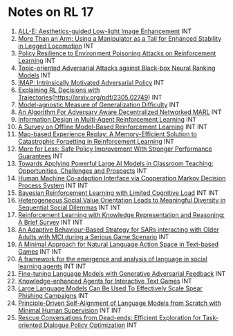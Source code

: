 # Notes on RL 17
1. [ALL-E: Aesthetics-guided Low-light Image Enhancement](https://arxiv.org/pdf/2304.14610) INT
2.  [More Than an Arm: Using a Manipulator as a Tail for Enhanced Stability in Legged Locomotion](https://arxiv.org/pdf/2305.01648) INT
3. [Policy Resilience to Environment Poisoning Attacks on Reinforcement Learning](https://arxiv.org/pdf/2304.12151) INT
4. [Topic-oriented Adversarial Attacks against Black-box Neural Ranking Models](https://arxiv.org/pdf/2304.14867) INT
5. [IMAP: Intrinsically Motivated Adversarial Policy](https://arxiv.org/pdf/2305.02605) INT
6.  [Explaining RL Decisions with Trajectories](https://arxiv.org/pdf/2305.04073)(https://arxiv.org/pdf/2305.02749) INT
7.  [Model-agnostic Measure of Generalization Difficulty](https://arxiv.org/pdf/2305.01034) INT
8.  [An Algorithm For Adversary Aware Decentralized Networked MARL](https://arxiv.org/pdf/2305.05573) INT
9.  [Information Design in Multi-Agent Reinforcement Learning](https://arxiv.org/pdf/2305.06807) INT
10. [A Survey on Offline Model-Based Reinforcement Learning](https://arxiv.org/pdf/2305.03360) INT INT
11. [Map-based Experience Replay: A Memory-Efficient Solution to Catastrophic Forgetting in Reinforcement Learning](https://arxiv.org/pdf/2305.02054) INT
12. [More for Less: Safe Policy Improvement With Stronger Performance Guarantees](https://arxiv.org/pdf/2305.07958) INT
13. [Towards Applying Powerful Large AI Models in Classroom Teaching: Opportunities, Challenges and Prospects](https://arxiv.org/pdf/2305.03433) INT
14. [Human Machine Co-adaption Interface via Cooperation Markov Decision Process System](https://arxiv.org/pdf/2305.02058) INT INT
15. [Bayesian Reinforcement Learning with Limited Cognitive Load](https://arxiv.org/pdf/2305.03263) INT INT
16. [Heterogeneous Social Value Orientation Leads to Meaningful Diversity in Sequential Social Dilemmas](https://arxiv.org/pdf/2305.00768) INT INT
17. [Reinforcement Learning with Knowledge Representation and Reasoning: A Brief Survey](https://arxiv.org/pdf/2304.12090) INT INT
18. [An Adaptive Behaviour-Based Strategy for SARs interacting with Older Adults with MCI during a Serious Game Scenario](https://arxiv.org/pdf/2305.01492) INT
19. [A Minimal Approach for Natural Language Action Space in Text-based Games](https://arxiv.org/pdf/2305.04082) INT INT
20. [A framework for the emergence and analysis of language in social learning agents](https://arxiv.org/pdf/2305.02632) INT INT
21. [Fine-tuning Language Models with Generative Adversarial Feedback](https://arxiv.org/pdf/2305.06176) INT
22. [Knowledge-enhanced Agents for Interactive Text Games](https://arxiv.org/pdf/2305.05091) INT
23. [Large Language Models Can Be Used To Effectively Scale Spear Phishing Campaigns](https://arxiv.org/pdf/2305.06972) INT
24. [Principle-Driven Self-Alignment of Language Models from Scratch with Minimal Human Supervision](https://arxiv.org/pdf/2305.03047) INT INT
25. [Rescue Conversations from Dead-ends: Efficient Exploration for Task-oriented Dialogue Policy Optimization](https://arxiv.org/pdf/2305.03262) INT